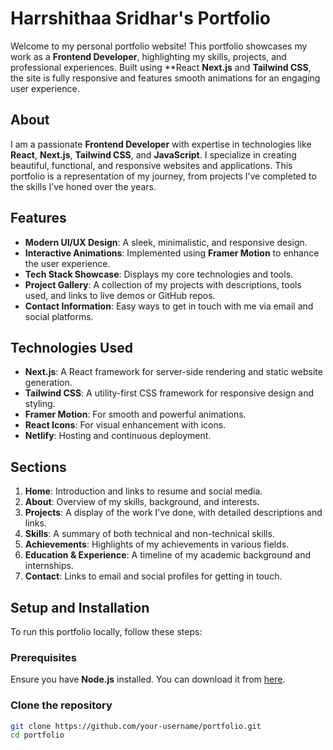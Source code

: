 # Harrshithaa Sridhar's Portfolio

Welcome to my personal portfolio website! This portfolio showcases my work as a **Frontend Developer**, highlighting my skills, projects, and professional experiences. Built using  **React **Next.js** and **Tailwind CSS**, the site is fully responsive and features smooth animations for an engaging user experience.

## About

I am a passionate **Frontend Developer** with expertise in technologies like **React**, **Next.js**, **Tailwind CSS**, and **JavaScript**. I specialize in creating beautiful, functional, and responsive websites and applications. This portfolio is a representation of my journey, from projects I’ve completed to the skills I’ve honed over the years.

## Features

- **Modern UI/UX Design**: A sleek, minimalistic, and responsive design.
- **Interactive Animations**: Implemented using **Framer Motion** to enhance the user experience.
- **Tech Stack Showcase**: Displays my core technologies and tools.
- **Project Gallery**: A collection of my projects with descriptions, tools used, and links to live demos or GitHub repos.
- **Contact Information**: Easy ways to get in touch with me via email and social platforms.
  
## Technologies Used

- **Next.js**: A React framework for server-side rendering and static website generation.
- **Tailwind CSS**: A utility-first CSS framework for responsive design and styling.
- **Framer Motion**: For smooth and powerful animations.
- **React Icons**: For visual enhancement with icons.
- **Netlify**: Hosting and continuous deployment.
  
## Sections

1. **Home**: Introduction and links to resume and social media.
2. **About**: Overview of my skills, background, and interests.
3. **Projects**: A display of the work I’ve done, with detailed descriptions and links.
4. **Skills**: A summary of both technical and non-technical skills.
5. **Achievements**: Highlights of my achievements in various fields.
6. **Education & Experience**: A timeline of my academic background and internships.
7. **Contact**: Links to email and social profiles for getting in touch.

## Setup and Installation

To run this portfolio locally, follow these steps:

### Prerequisites

Ensure you have **Node.js** installed. You can download it from [here](https://nodejs.org/).

### Clone the repository

```bash
git clone https://github.com/your-username/portfolio.git
cd portfolio
